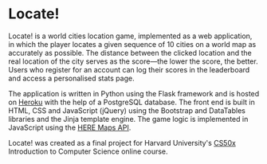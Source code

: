 # Locate!

Locate! is a world cities location game, implemented as a web application, in which the player locates a given sequence of 10 cities on a world map as accurately as possible. The distance between the clicked location and the real location of the city serves as the score—the lower the score, the better.
Users who register for an account can log their scores in the leaderboard and access a personalised stats page.

The application is written in Python using the Flask framework and is hosted on [Heroku](https://locate-game.herokuapp.com/) with the help of a PostgreSQL database. The front end is built in HTML, CSS and JavaScript (jQuery) using the Bootstrap and DataTables libraries and the Jinja template engine. The game logic is implemented in JavaScript using the [HERE Maps API](https://developer.here.com/develop/javascript-api).

Locate! was created as a final project for Harvard University's [CS50x](https://www.edx.org/course/cs50s-introduction-computer-science-harvardx-cs50x) Introduction to Computer Science online course.
